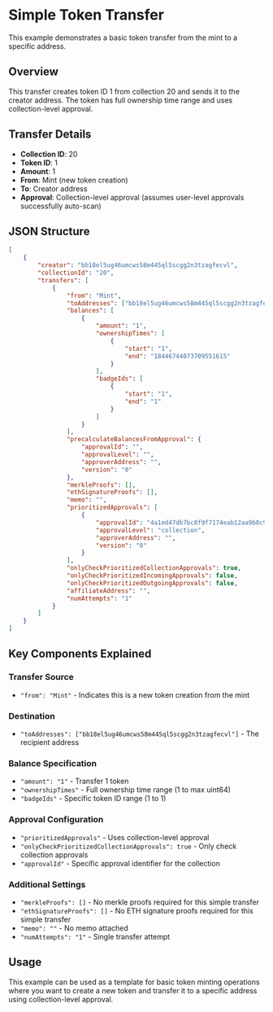 # Simple Token Transfer

This example demonstrates a basic token transfer from the mint to a specific address.

## Overview

This transfer creates token ID 1 from collection 20 and sends it to the creator address. The token has full ownership time range and uses collection-level approval.

## Transfer Details

-   **Collection ID**: 20
-   **Token ID**: 1
-   **Amount**: 1
-   **From**: Mint (new token creation)
-   **To**: Creator address
-   **Approval**: Collection-level approval (assumes user-level approvals successfully auto-scan)

## JSON Structure

```json
[
    {
        "creator": "bb18el5ug46umcws58m445ql5scgg2n3tzagfecvl",
        "collectionId": "20",
        "transfers": [
            {
                "from": "Mint",
                "toAddresses": ["bb18el5ug46umcws58m445ql5scgg2n3tzagfecvl"],
                "balances": [
                    {
                        "amount": "1",
                        "ownershipTimes": [
                            {
                                "start": "1",
                                "end": "18446744073709551615"
                            }
                        ],
                        "badgeIds": [
                            {
                                "start": "1",
                                "end": "1"
                            }
                        ]
                    }
                ],
                "precalculateBalancesFromApproval": {
                    "approvalId": "",
                    "approvalLevel": "",
                    "approverAddress": "",
                    "version": "0"
                },
                "merkleProofs": [],
                "ethSignatureProofs": [],
                "memo": "",
                "prioritizedApprovals": [
                    {
                        "approvalId": "4a1ed47db7bc0f9f7174eab12aa9b8c9b9e4e37474ca2264668cf8e1b1598dde",
                        "approvalLevel": "collection",
                        "approverAddress": "",
                        "version": "0"
                    }
                ],
                "onlyCheckPrioritizedCollectionApprovals": true,
                "onlyCheckPrioritizedIncomingApprovals": false,
                "onlyCheckPrioritizedOutgoingApprovals": false,
                "affiliateAddress": "",
                "numAttempts": "1"
            }
        ]
    }
]
```

## Key Components Explained

### Transfer Source

-   `"from": "Mint"` - Indicates this is a new token creation from the mint

### Destination

-   `"toAddresses": ["bb18el5ug46umcws58m445ql5scgg2n3tzagfecvl"]` - The recipient address

### Balance Specification

-   `"amount": "1"` - Transfer 1 token
-   `"ownershipTimes"` - Full ownership time range (1 to max uint64)
-   `"badgeIds"` - Specific token ID range (1 to 1)

### Approval Configuration

-   `"prioritizedApprovals"` - Uses collection-level approval
-   `"onlyCheckPrioritizedCollectionApprovals": true` - Only check collection approvals
-   `"approvalId"` - Specific approval identifier for the collection

### Additional Settings

-   `"merkleProofs": []` - No merkle proofs required for this simple transfer
-   `"ethSignatureProofs": []` - No ETH signature proofs required for this simple transfer
-   `"memo": ""` - No memo attached
-   `"numAttempts": "1"` - Single transfer attempt

## Usage

This example can be used as a template for basic token minting operations where you want to create a new token and transfer it to a specific address using collection-level approval.
